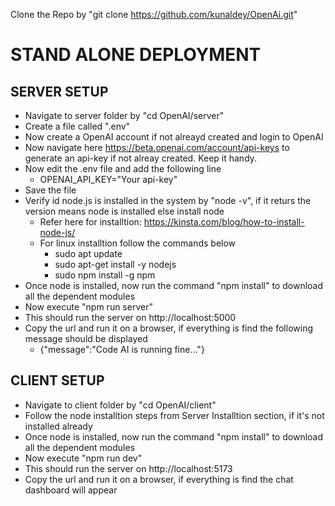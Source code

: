 Clone the Repo by "git clone https://github.com/kunaldey/OpenAi.git"

STAND ALONE DEPLOYMENT
===========================

SERVER SETUP
--------------------
* Navigate to server folder by "cd OpenAI/server"
* Create a file called ".env"
* Now create a OpenAI account if not alreayd created and login to OpenAI
* Now navigate here https://beta.openai.com/account/api-keys to generate an api-key if not alreay created. Keep it handy.
* Now edit the .env file and add the following line 
  * OPENAI_API_KEY="Your api-key"
* Save the file
* Verify id node.js is installed in the system by "node -v", if it returs the version means node is installed else install node
  * Refer here for installtion: https://kinsta.com/blog/how-to-install-node-js/
  * For linux installtion follow the commands below
    * sudo apt update
    * sudo apt-get install -y nodejs
    * sudo npm install -g npm
* Once node is installed, now run the command "npm install" to download all the dependent modules
* Now execute "npm run server"
* This should run the server on http://localhost:5000
* Copy the url and run it on a browser, if everything is find the following message should be displayed
  * {"message":"Code AI is running fine..."}

CLIENT SETUP
--------------------
* Navigate to client folder by "cd OpenAI/client"
* Follow the node installtion steps from Server Installtion section, if it's not installed already
* Once node is installed, now run the command "npm install" to download all the dependent modules
* Now execute "npm run dev"
* This should run the server on http://localhost:5173
* Copy the url and run it on a browser, if everything is find the chat dashboard will appear
